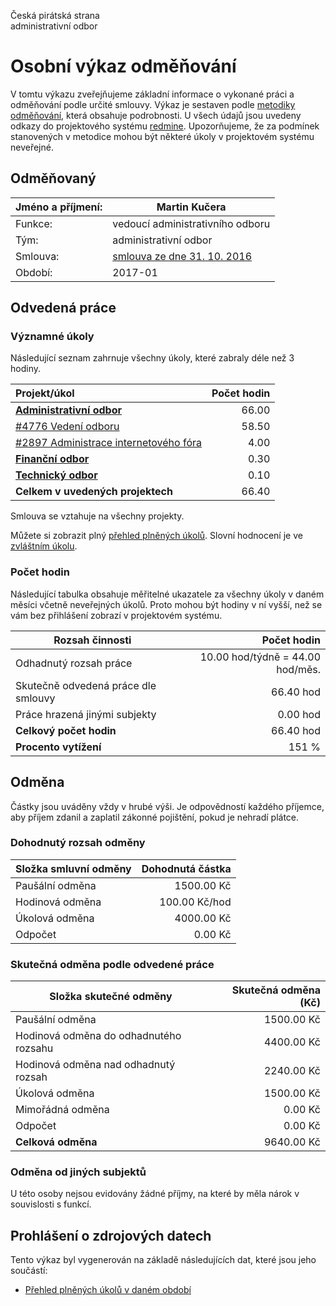 Česká pirátská strana  
administrativní odbor

Osobní výkaz odměňování
=======================

V tomtu výkazu zveřejňujeme základní informace o vykonané práci a odměňování
podle určité smlouvy. Výkaz je sestaven podle [metodiky odměňování][metodika],
která obsahuje podrobnosti. U všech údajů jsou uvedeny odkazy do projektového
systému [redmine](https://redmine.pirati.cz). Upozorňujeme, že za podmínek
stanovených v metodice mohou být některé úkoly v projektovém systému neveřejné.

Odměňovaný
----------

Jméno a příjmení:                      | Martin Kučera
-----------------------                | --------------------
Funkce:                                | vedoucí administrativního odboru
Tým:                                   | administrativní odbor
Smlouva:                               | [smlouva ze dne 31. 10. 2016][smlouva]
Období:                                | 2017-01


Odvedená práce
--------------

### Významné úkoly

Následující seznam zahrnuje všechny úkoly, které zabraly déle než 3 hodiny.

| Projekt/úkol                                   |   Počet hodin |
|:-----------------------------------------------|--------------:|
| **[Administrativní odbor][p29]**               |         66.00 |
| [#4776 Vedení odboru][t4776]                   |         58.50 |
| [#2897 Administrace internetového fóra][t2897] |          4.00 |
| **[Finanční odbor][p9]**                       |          0.30 |
| **[Technický odbor][p38]**                     |          0.10 |
| **Celkem v uvedených projektech**              |         66.40 |

Smlouva se vztahuje na všechny projekty. 

Můžete si zobrazit plný [přehled plněných úkolů][tasklist].
Slovní hodnocení je ve [zvláštním úkolu][hodnoceni].


### Počet hodin

Následující tabulka obsahuje měřitelné ukazatele za všechny úkoly v daném měsíci
včetně neveřejných úkolů. Proto mohou být hodiny v ní vyšší, než se vám bez
přihlášení zobrazí v projektovém systému.

Rozsah činnosti                        | Počet hodin
--------------                         | ----------:
Odhadnutý rozsah práce                 |  10.00 hod/týdně =  44.00 hod/měs.
Skutečně odvedená práce dle smlouvy    |  66.40 hod
Práce hrazená jinými subjekty          |   0.00 hod
**Celkový počet hodin**                |  66.40 hod
**Procento vytížení**                  |  151 %

Odměna
------

Částky jsou uváděny vždy v hrubé výši. Je odpovědností každého příjemce, aby
příjem zdanil a zaplatil zákonné pojištění, pokud je nehradí plátce.

### Dohodnutý rozsah odměny

Složka smluvní odměny                  | Dohodnutá částka
----------------                       | ------------------:
Paušální odměna                        |  1500.00 Kč
Hodinová odměna                        |   100.00 Kč/hod
Úkolová odměna                         |  4000.00 Kč
Odpočet                                |     0.00 Kč

### Skutečná odměna podle odvedené práce

Složka skutečné odměny                 | Skutečná odměna (Kč)
---------------------                  | ---------------------:
Paušální odměna                        |  1500.00 Kč
Hodinová odměna do odhadnutého rozsahu |  4400.00 Kč
Hodinová odměna nad odhadnutý rozsah   |  2240.00 Kč
Úkolová odměna                         |  1500.00 Kč
Mimořádná odměna                       |     0.00 Kč
Odpočet                                |     0.00 Kč
**Celková odměna**                     |  9640.00 Kč


### Odměna od jiných subjektů

U této osoby nejsou evidovány žádné příjmy, na které by měla nárok v souvislosti s funkcí.


Prohlášení o zdrojových datech
------------------------------

Tento výkaz byl vygenerován na základě následujících dat, které jsou jeho součástí:

* [Přehled plněných úkolů v daném období](user_report.csv)

[hodnoceni]: https://redmine.pirati.cz/issues/
[metodika]: https://redmine.pirati.cz/projects/po/wiki/Odmenovani


[p29]: https://redmine.pirati.cz/time_entries?c[]=project&c[]=user&c[]=activity&c[]=issue&c[]=hours&c[]=cf_16&c[]=spent_on&f[]=spent_on&f[]=user_id&f[]=&op[spent_on]=><&op[user_id]==&utf8=%E2%9C%93&v[spent_on][]=2017-01-01&v[spent_on][]=2017-01-31&v[user_id][]=1&v[user_id][]=1&v[user_id][]=0&f[]=project_id&op[project_id]==&v[project_id][]=29

[t4776]: https://redmine.pirati.cz/issues/4776/time_entries?c[]=project&c[]=user&c[]=activity&c[]=issue&c[]=hours&c[]=cf_16&c[]=spent_on&f[]=spent_on&f[]=user_id&f[]=&op[spent_on]=><&op[user_id]==&utf8=%E2%9C%93&v[spent_on][]=2017-01-01&v[spent_on][]=2017-01-31&v[user_id][]=1&v[user_id][]=1&v[user_id][]=0

[t2897]: https://redmine.pirati.cz/issues/2897/time_entries?c[]=project&c[]=user&c[]=activity&c[]=issue&c[]=hours&c[]=cf_16&c[]=spent_on&f[]=spent_on&f[]=user_id&f[]=&op[spent_on]=><&op[user_id]==&utf8=%E2%9C%93&v[spent_on][]=2017-01-01&v[spent_on][]=2017-01-31&v[user_id][]=1&v[user_id][]=1&v[user_id][]=0

[p9]: https://redmine.pirati.cz/time_entries?c[]=project&c[]=user&c[]=activity&c[]=issue&c[]=hours&c[]=cf_16&c[]=spent_on&f[]=spent_on&f[]=user_id&f[]=&op[spent_on]=><&op[user_id]==&utf8=%E2%9C%93&v[spent_on][]=2017-01-01&v[spent_on][]=2017-01-31&v[user_id][]=1&v[user_id][]=1&v[user_id][]=0&f[]=project_id&op[project_id]==&v[project_id][]=9

[p38]: https://redmine.pirati.cz/time_entries?c[]=project&c[]=user&c[]=activity&c[]=issue&c[]=hours&c[]=cf_16&c[]=spent_on&f[]=spent_on&f[]=user_id&f[]=&op[spent_on]=><&op[user_id]==&utf8=%E2%9C%93&v[spent_on][]=2017-01-01&v[spent_on][]=2017-01-31&v[user_id][]=1&v[user_id][]=1&v[user_id][]=0&f[]=project_id&op[project_id]==&v[project_id][]=38



[tasklist]: https://redmine.pirati.cz/time_entries?c[]=project&c[]=user&c[]=activity&c[]=issue&c[]=hours&c[]=cf_16&c[]=spent_on&f[]=spent_on&f[]=user_id&f[]=&op[spent_on]=><&op[user_id]==&utf8=%E2%9C%93&v[spent_on][]=2017-01-01&v[spent_on][]=2017-01-31&v[user_id][]=110

[smlouva]: https://smlouvy.pirati.cz/smlouvy/2016/10/31/fce-kucera/
